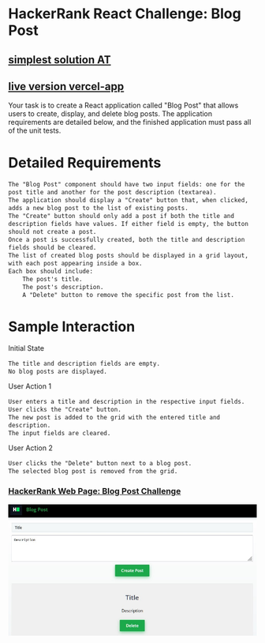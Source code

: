# HackerRank React Challenge: Blog Post

## [simplest solution AT](./solution.md)
## [live version vercel-app](https://hackerrank-react-blog.vercel.app/)

Your task is to create a React application called "Blog Post" that allows users to create, display, and delete blog posts. The application requirements are detailed below, and the finished application must pass all of the unit tests.


# Detailed Requirements

    The "Blog Post" component should have two input fields: one for the post title and another for the post description (textarea).
    The application should display a "Create" button that, when clicked, adds a new blog post to the list of existing posts.
    The "Create" button should only add a post if both the title and description fields have values. If either field is empty, the button should not create a post.
    Once a post is successfully created, both the title and description fields should be cleared.
    The list of created blog posts should be displayed in a grid layout, with each post appearing inside a box.
    Each box should include:
        The post's title.
        The post's description.
        A "Delete" button to remove the specific post from the list.


# Sample Interaction

Initial State

    The title and description fields are empty.
    No blog posts are displayed.

User Action 1

    User enters a title and description in the respective input fields.
    User clicks the "Create" button.
    The new post is added to the grid with the entered title and description.
    The input fields are cleared.

User Action 2

    User clicks the "Delete" button next to a blog post.
    The selected blog post is removed from the grid.


### [HackerRank Web Page: Blog Post Challenge](https://www.hackerrank.com/challenges/blog-post/)

![screenshot-sample](./public/images/Screenshot.jpg)